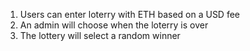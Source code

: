 1. Users can enter loterry with ETH based on a USD fee 
2. An admin will choose when the loterry is over
3. The lottery will select a random winner